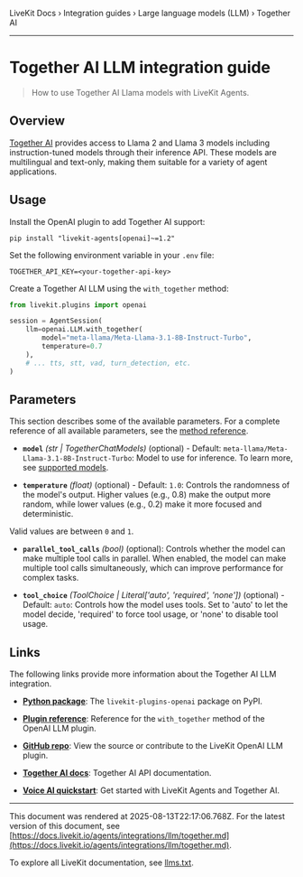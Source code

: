 LiveKit Docs › Integration guides › Large language models (LLM) › Together AI

---

# Together AI LLM integration guide

> How to use Together AI Llama models with LiveKit Agents.

## Overview

[Together AI](https://www.together.ai/) provides access to Llama 2 and Llama 3 models including instruction-tuned models through their inference API. These models are multilingual and text-only, making them suitable for a variety of agent applications.

## Usage

Install the OpenAI plugin to add Together AI support:

```shell
pip install "livekit-agents[openai]~=1.2"

```

Set the following environment variable in your `.env` file:

```shell
TOGETHER_API_KEY=<your-together-api-key>

```

Create a Together AI LLM using the `with_together` method:

```python
from livekit.plugins import openai

session = AgentSession(
    llm=openai.LLM.with_together(
        model="meta-llama/Meta-Llama-3.1-8B-Instruct-Turbo",
        temperature=0.7
    ),
    # ... tts, stt, vad, turn_detection, etc.
)

```

## Parameters

This section describes some of the available parameters. For a complete reference of all available parameters, see the [method reference](https://docs.livekit.io/reference/python/v1/livekit/plugins/openai/index.html.md#livekit.plugins.openai.LLM.with_together).

- **`model`** _(str | TogetherChatModels)_ (optional) - Default: `meta-llama/Meta-Llama-3.1-8B-Instruct-Turbo`: Model to use for inference. To learn more, see [supported models](https://docs.together.ai/docs/inference-models).

- **`temperature`** _(float)_ (optional) - Default: `1.0`: Controls the randomness of the model's output. Higher values (e.g., 0.8) make the output more random, while lower values (e.g., 0.2) make it more focused and deterministic.

Valid values are between `0` and `1`.

- **`parallel_tool_calls`** _(bool)_ (optional): Controls whether the model can make multiple tool calls in parallel. When enabled, the model can make multiple tool calls simultaneously, which can improve performance for complex tasks.

- **`tool_choice`** _(ToolChoice | Literal['auto', 'required', 'none'])_ (optional) - Default: `auto`: Controls how the model uses tools. Set to 'auto' to let the model decide, 'required' to force tool usage, or 'none' to disable tool usage.

## Links

The following links provide more information about the Together AI LLM integration.

- **[Python package](https://pypi.org/project/livekit-plugins-openai/)**: The `livekit-plugins-openai` package on PyPI.

- **[Plugin reference](https://docs.livekit.io/reference/python/v1/livekit/plugins/openai/index.html.md#livekit.plugins.openai.LLM.with_together)**: Reference for the `with_together` method of the OpenAI LLM plugin.

- **[GitHub repo](https://github.com/livekit/agents/tree/main/livekit-plugins/livekit-plugins-openai)**: View the source or contribute to the LiveKit OpenAI LLM plugin.

- **[Together AI docs](https://docs.together.ai/docs/overview)**: Together AI API documentation.

- **[Voice AI quickstart](https://docs.livekit.io/agents/start/voice-ai.md)**: Get started with LiveKit Agents and Together AI.

---

This document was rendered at 2025-08-13T22:17:06.768Z.
For the latest version of this document, see [https://docs.livekit.io/agents/integrations/llm/together.md](https://docs.livekit.io/agents/integrations/llm/together.md).

To explore all LiveKit documentation, see [llms.txt](https://docs.livekit.io/llms.txt).